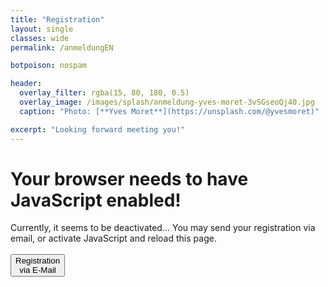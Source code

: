 ```yaml
---
title: "Registration"
layout: single
classes: wide
permalink: /anmeldungEN

botpoison: nospam

header:
  overlay_filter: rgba(15, 80, 180, 0.5)
  overlay_image: /images/splash/anmeldung-yves-moret-3vSGseoQj40.jpg
  caption: "Photo: [**Yves Moret**](https://unsplash.com/@yvesmoret)"

excerpt: "Looking forward meeting you!"
---
```



<noscript>
     <h1>Your browser needs to have JavaScript enabled!</h1>
     Currently, it seems to be deactivated... You may send your registration via email, or
activate JavaScript and reload this page.
    <br><br>
     <a href='mailto:info@arc42.de?subject=[arc42] registration&body=your name :%0A%0AFür%20which%20course%20?%0AEmail:%0A%0Abilling adress:%0A%0A%0A-----------------------%0Aremarks:%0A'>
     <button class='button buttonAnmeldung'>Registration<br>via E-Mail</button></a>
    
</noscript> 

<div id="main_body" style="display: none;">

<form action="https://submit-form.com/AIKiYyJP"
      data-botpoison-public-key="pk_8e195655-38ed-4eec-a445-a1e0d68a488d"
      id="arc42anmeldung">

<strong>Who registers?</strong>
  <br>

<input type="text" id="nachname" name="last name" placeholder="* last name" size="20" required  />
<input type="text" id="vorname" name="first name" placeholder="first name" size="20"  />

<label for="email">E-Mail </label>
<input type="email" id="email" name="Email" placeholder="* E-Mail" required multiple  />

<label for="kurs">Which training?</label>
<select id="kurs" name="Kurs" required>
  <option value="*"></option>
  
 
  <option value="26-02 MSA online">Mastering SW Architectures, Feb 24-26th 2026<strong>ONLINE, English language</strong> (Trainer Wolfgang Reimesch)</option>
  <option value="26-06 MSA online">Mastering SW Architectures, June 23-25th 2026<strong>ONLINE, English language</strong> (Trainer Wolfgang Reimesch)</option>
  <option value="26-09 MSA online">Mastering SW Architectures, 29.Sep-1.Oct 2026<strong>ONLINE, English language</strong> (Trainer Wolfgang Reimesch)</option>

  <option value="other">other</option>
</select>

<hr style="height:2px; width:100%; border-width:0; color:CadetBlue; background-color:CadetBlue">

<strong>Participants</strong>
<br>

In case you register more than one person, please state their names in the comments.
<input type="text" id="lastnameTN" name="NachnameTN" placeholder="last name of participant"   />
<input type="text" id="firstnameTN" name="VornameTN" placeholder="first name of participant"  />

<label for="email">E-Mail (participant)</label>
<input type="email" id="emailTN" name="EmailTN" placeholder="E-Mail participant" />

<label for="ra">Billing address</label>
<textarea id="ra" name="Billing address" placeholder="* required to produce and send the invoice" required ></textarea>

<hr style="height:2px; width:100%; border-width:0; color:CadetBlue; background-color:CadetBlue">
  
<label for="comments">Comments (e.g. additional participants, order-numbers or similar)</label>
<textarea id="comments" name="Comments" placeholder="Comments"></textarea>
<hr style="height:2px; width:100%; border-width:0; color:CadetBlue; background-color:CadetBlue">
  
  <button type="submit" id="submit" class="button buttonAnmeldung" >Send registration</button>
  <input type="button" value="back" class="button buttonGrey" onclick="history.back()" style="float: right;">
  
<!-- 
 The following is the custom REDIRECT configuration for Formspark 
 =================================================================
-->

<input type="hidden"
    name="_redirect"
    value="{{ '/anmeldung-erfolg' | absolute_url }}"
  />  
<input type="hidden" 
    name="_error" 
    value="{{ '/anmeldung-fail' | absolute_url }}" 
  />

  
<!-- As we generate static HTML, we do NOT want to append field values to the redirect URL -->
<input type="hidden" 
    name="_append" 
    value="false"
 />

<!--
The following is the custom EMAIL customization for Formspark
see https://documentation.formspark.io/customization/email.html#subject
-->
<input type="hidden" name="_email.subject" value="[arc42.de] Registration" />
<input type="hidden" name="_email.from" value="arc42.de Website (via formspark.io)" />
<input type="hidden" name="_email.template.title" value="Registration (via arc42.de)" />


</form>

</div>

<script type="text/javascript">
document.getElementById("main_body").style.display="block";
</script>



